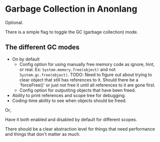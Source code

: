 # Garbage Collection in Anonlang

Optional.

There is a simple flag to toggle the GC (garbage collection) mode.



## The different GC modes

- On by default
  - Config option for using manually free memory code as ignore, hint, or real. Ex: `System.memory.free(object)` and not `System.gc.free(object)`. TODO: Need to figure out about trying to clear object that still has references to it. Should there be a 'forceFree()' or just not free it until all references to it are gone first.
  - Config option for outputting objects that have been freed.
- Ability to print references and scope tree for debugging.
- Coding-time ability to see when objects should be freed.


Or,

Have it both enabled and disabled by default for different scopes.

There should be a clear abstraction level for things that need performance and things that don't matter as much.
